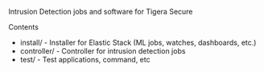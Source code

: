 Intrusion Detection jobs and software for Tigera Secure

Contents
  * install/ - Installer for Elastic Stack (ML jobs, watches, dashboards, etc.)
  * controller/ - Controller for intrusion detection jobs
  * test/ - Test applications, command, etc
